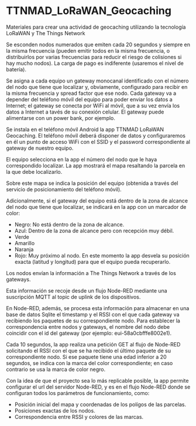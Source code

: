 # TTNMAD_LoRaWAN_Geocaching
Materiales para crear una actividad de geocaching utilizando la tecnología LoRaWAN y The Things Network

Se esconden nodos numerados que emiten cada 20 segundos y siempre en la misma frecuencia (pueden emitir todos en la misma frecuencia, o distribuirlos por varias frecuencias para reducir el riesgo de colisiones si hay mucho nodos). La carga de pago es indiferente (usaremos el nivel de batería).

Se asigna a cada equipo un gateway monocanal identificado con el número del nodo que tiene que localizar y, obviamente, configurado para recibir en la misma frecuencia y spread factor que ese nodo. Cada gateway va a depender del teléfono móvil del equipo para poder enviar los datos a Internet; el gateway se conecta por WiFi al móvil, que a su vez envía los datos a Internet a tavés de su conexión celular. El gateway puede alimentarse con un power bank, por ejemplo.

Se instala en el teléfono móvil Android la app TTNMAD LoRaWAN Geocaching. El teléfono móvil deberá disponer de datos y configuraremos en él un punto de acceso WiFi con el SSID y el password correspondiente al gateway de nuestro equipo.

El equipo selecciona en la app el número del nodo que le haya correspondido localizar. La app mostrará el mapa resaltando la parcela en la que debe localizarlo.

Sobre este mapa se indica la posición del equipo (obtenida a través del servicio de posicionamiento del teléfono móvil).

Adicionalmente, si el gateway del equipo está dentro de la zona de alcance del nodo que tiene que localizar, se indicará en la app con un marcador de color:

- Negro: No está dentro de la zona de alcance.
- Azul: Dentro de la zona de alcance pero con recepción muy débil.
- Verde
- Amarillo
- Naranja
- Rojo: Muy próximo al nodo. En este momento la app desvela su posición exacta (latitud y longitud) para que el equipo pueda recuperarlo.

Los nodos envían la información a The Things Network a través de los gateways.

Esta información se recoje desde un flujo Node-RED mediante una suscripción MQTT al topic de uplink de los dispositivos.

En Node-RED, además, se procesa esta información para almacenar en una base de datos Sqlite el timestamp y el RSSI con el que cada gateway va recibiendo los paquetes de su correspondiente nodo. Para establecer la correspondencia entre nodos y gateways, el nombre del nodo debe coincidir con el id del gateway (por ejemplo: eui-58a0cbfffe8002e1).

Cada 10 segundos, la app realiza una petición GET al flujo de Node-RED solicitando el RSSI con el que se ha recibido el último paquete de su correspondiente nodo. Si ese paquete tiene una edad inferior a 20 segundos, se indica con la marca del color correspondiente; en caso contrario se usa la marca de color negro.

Con la idea de que el proyecto sea lo más replicable posible, la app permite configurar el url del servidor Node-RED, y es en el flujo Node-RED donde se configuran todos los parámetros de funcionamiento, como:

- Posición inicial del mapa y coordenadas de los polígos de las parcelas.
- Posiciones exactas de los nodos.
- Correspondencia entre RSSI y colores de las marcas.
